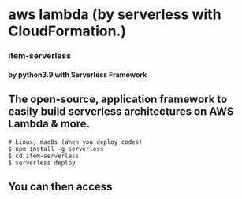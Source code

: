 aws lambda 
(by serverless with CloudFormation.)
===================
### item-serverless
#### by python3.9 with Serverless Framework


The open-source, application framework to easily build serverless architectures on AWS Lambda & more. 
-------------------
```
# Linux, macOs (When you deploy codes)
$ npm install -g serverless
$ cd item-serverless
$ serverless deploy
```

You can then access
-------------------
